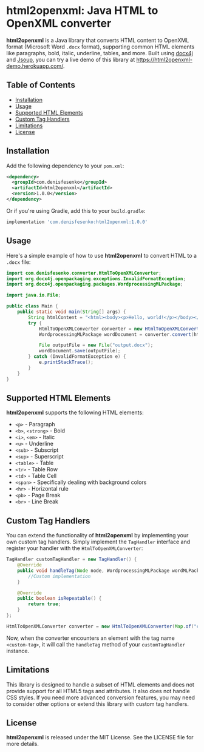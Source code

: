 # html2openxml: Java HTML to OpenXML converter

**html2openxml** is a Java library that converts HTML content to OpenXML format (Microsoft Word `.docx` format), supporting common HTML elements like paragraphs, bold, italic, underline, tables, and more. Built using [docx4j](https://www.docx4java.org/) and [Jsoup](https://jsoup.org/), you can try a live demo of this library at https://html2openxml-demo.herokuapp.com/.

## Table of Contents
- [Installation](#installation)
- [Usage](#usage)
- [Supported HTML Elements](#supported-html-elements)
- [Custom Tag Handlers](#custom-tag-handlers)
- [Limitations](#limitations)
- [License](#license)

## Installation
Add the following dependency to your `pom.xml`:
```xml
<dependency>
  <groupId>com.denisfesenko</groupId>
  <artifactId>html2openxml</artifactId>
  <version>1.0.0</version>
</dependency>
```
Or if you're using Gradle, add this to your `build.gradle`:
```groovy
implementation 'com.denisfesenko:html2openxml:1.0.0'
```

## Usage
Here's a simple example of how to use **html2openxml** to convert HTML to a `.docx` file:
```java
import com.denisfesenko.converter.HtmlToOpenXMLConverter;
import org.docx4j.openpackaging.exceptions.InvalidFormatException;
import org.docx4j.openpackaging.packages.WordprocessingMLPackage;

import java.io.File;

public class Main {
    public static void main(String[] args) {
        String htmlContent = "<html><body><p>Hello, world!</p></body></html>";
        try {
            HtmlToOpenXMLConverter converter = new HtmlToOpenXMLConverter();
            WordprocessingMLPackage wordDocument = converter.convert(htmlContent);

            File outputFile = new File("output.docx");
            wordDocument.save(outputFile);
        } catch (InvalidFormatException e) {
            e.printStackTrace();
        }
    }
}
```

## Supported HTML Elements
**html2openxml** supports the following HTML elements:
- `<p>` - Paragraph
- `<b>`, `<strong>` - Bold
- `<i>`, `<em>` - Italic
- `<u>` - Underline
- `<sub>` - Subscript
- `<sup>` - Superscript
- `<table>` - Table
- `<tr>` - Table Row
- `<td>` - Table Cell
- `<span>` - Specifically dealing with background colors
- `<hr>` - Horizontal rule
- `<pb>` - Page Break
- `<br>` - Line Break

## Custom Tag Handlers
You can extend the functionality of **html2openxml** by implementing your own custom tag handlers. Simply implement the `TagHandler` interface and register your handler with the `HtmlToOpenXMLConverter`:
```java
TagHandler customTagHandler = new TagHandler() {
    @Override
    public void handleTag(Node node, WordprocessingMLPackage wordMLPackage) {
        //Custom implementation
    }

    @Override
    public boolean isRepeatable() {
        return true;
    }
};

HtmlToOpenXMLConverter converter = new HtmlToOpenXMLConverter(Map.of("custom-tag", customTagHandler));
```
Now, when the converter encounters an element with the tag name `<custom-tag>`, it will call the `handleTag` method of your `customTagHandler` instance.

## Limitations
This library is designed to handle a subset of HTML elements and does not provide support for all HTML5 tags and attributes. It also does not handle CSS styles. If you need more advanced conversion features, you may need to consider other options or extend this library with custom tag handlers.

## License
**html2openxml** is released under the MIT License. See the LICENSE file for more details.